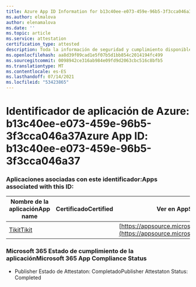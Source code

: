 ```yaml
---
title: Azure App ID Information for b13c40ee-e073-459e-96b5-3f3cca046a37
ms.author: elmalova
author: elenamalova
ms.date: ''
ms.topic: article
ms.service: attestation
certification_type: attested
description: Toda la información de seguridad y cumplimiento disponible para b13c40ee-e073-459e-96b5-3f3cca046a37.
ms.openlocfilehash: aa8d39f09cad1e5f07b5d1bb854c2014194fc499
ms.sourcegitcommit: 0098942ce316ab984e09fd9d2063cbc516c8bfb5
ms.translationtype: MT
ms.contentlocale: es-ES
ms.lasthandoff: 07/14/2021
ms.locfileid: "53423865"
---
```

# <a name="azure-app-id-b13c40ee-e073-459e-96b5-3f3cca046a37"></a><span data-ttu-id="02c30-103">Identificador de aplicación de Azure: b13c40ee-e073-459e-96b5-3f3cca046a37</span><span class="sxs-lookup"><span data-stu-id="02c30-103">Azure App ID: b13c40ee-e073-459e-96b5-3f3cca046a37</span></span>


### <a name="apps-associated-with-this-id"></a><span data-ttu-id="02c30-104">Aplicaciones asociadas con este identificador:</span><span class="sxs-lookup"><span data-stu-id="02c30-104">Apps associated with this ID:</span></span>
| <span data-ttu-id="02c30-105">**Nombre de la aplicación**</span><span class="sxs-lookup"><span data-stu-id="02c30-105">**App name**</span></span> | <span data-ttu-id="02c30-106">**Certificado**</span><span class="sxs-lookup"><span data-stu-id="02c30-106">**Certified**</span></span> | <span data-ttu-id="02c30-107">**Ver en AppSource**</span><span class="sxs-lookup"><span data-stu-id="02c30-107">**View in AppSource**</span></span> |
|-|-|-|
| [<span data-ttu-id="02c30-108">Tikit</span><span class="sxs-lookup"><span data-stu-id="02c30-108">Tikit</span></span>](https://docs.microsoft.com/en-us/microsoft-365-app-certification/forward/WA200002602) |  | [https://appsource.microsoft.com/product/office/WA200002602](https://appsource.microsoft.com/product/office/WA200002602) |

### <a name="microsoft-365-app-compliance-status"></a><span data-ttu-id="02c30-109">Microsoft 365 Estado de cumplimiento de la aplicación</span><span class="sxs-lookup"><span data-stu-id="02c30-109">Microsoft 365 App Compliance Status</span></span>
- <span data-ttu-id="02c30-110">Publisher Estado de Attestaton: Completado</span><span class="sxs-lookup"><span data-stu-id="02c30-110">Publisher Attestaton Status: Completed</span></span>
